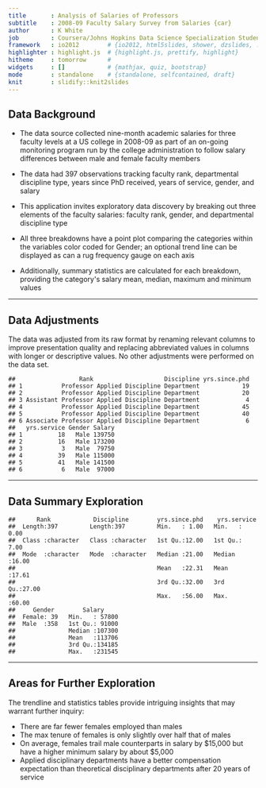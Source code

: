 ```yaml
---
title       : Analysis of Salaries of Professors
subtitle    : 2008-09 Faculty Salary Survey from Salaries {car}
author      : K White
job         : Coursera/Johns Hopkins Data Science Specialization Student
framework   : io2012        # {io2012, html5slides, shower, dzslides, ...}
highlighter : highlight.js  # {highlight.js, prettify, highlight}
hitheme     : tomorrow      # 
widgets     : []            # {mathjax, quiz, bootstrap}
mode        : standalone    # {standalone, selfcontained, draft}
knit        : slidify::knit2slides
---
```


## Data Background

* The data source collected nine-month academic salaries for three faculty levels at a US college in 2008-09 as part of an on-going monitoring program run by the college administration to follow salary differences between male and female faculty members  
  
* The data had 397 observations tracking faculty rank, departmental discipline type, years since PhD received, years of service, gender, and salary

* This application invites exploratory data discovery by breaking out three elements of the faculty salaries: faculty rank, gender, and departmental discipline type

* All three breakdowns have a point plot comparing the categories within the variables color coded for Gender; an optional trend line can be displayed as can a rug frequency gauge on each axis

* Additionally, summary statistics are calculated for each breakdown, providing the category's salary mean, median, maximum and minimum values

--- 

## Data Adjustments

The data was adjusted from its raw format by renaming relevant columns to improve presentation quality and replacing abbreviated values in columns with longer or descriptive values. No other adjustments were performed on the data set.


```
##                  Rank                    Discipline yrs.since.phd
## 1           Professor Applied Discipline Department            19
## 2           Professor Applied Discipline Department            20
## 3 Assistant Professor Applied Discipline Department             4
## 4           Professor Applied Discipline Department            45
## 5           Professor Applied Discipline Department            40
## 6 Associate Professor Applied Discipline Department             6
##   yrs.service Gender Salary
## 1          18   Male 139750
## 2          16   Male 173200
## 3           3   Male  79750
## 4          39   Male 115000
## 5          41   Male 141500
## 6           6   Male  97000
```

---

## Data Summary Exploration

```
##      Rank            Discipline        yrs.since.phd    yrs.service   
##  Length:397         Length:397         Min.   : 1.00   Min.   : 0.00  
##  Class :character   Class :character   1st Qu.:12.00   1st Qu.: 7.00  
##  Mode  :character   Mode  :character   Median :21.00   Median :16.00  
##                                        Mean   :22.31   Mean   :17.61  
##                                        3rd Qu.:32.00   3rd Qu.:27.00  
##                                        Max.   :56.00   Max.   :60.00  
##     Gender        Salary      
##  Female: 39   Min.   : 57800  
##  Male  :358   1st Qu.: 91000  
##               Median :107300  
##               Mean   :113706  
##               3rd Qu.:134185  
##               Max.   :231545
```

---

## Areas for Further Exploration

The trendline and statistics tables provide intriguing insights that may warrant further inquiry:
* There are far fewer females employed than males
* The max tenure of females is only slightly over half that of males
* On average, females trail male counterparts in salary by $15,000 but have a higher minimum salary by about $5,000
* Applied disciplinary departments have a better compensation expectation than theoretical disciplinary departments after 20 years of service


